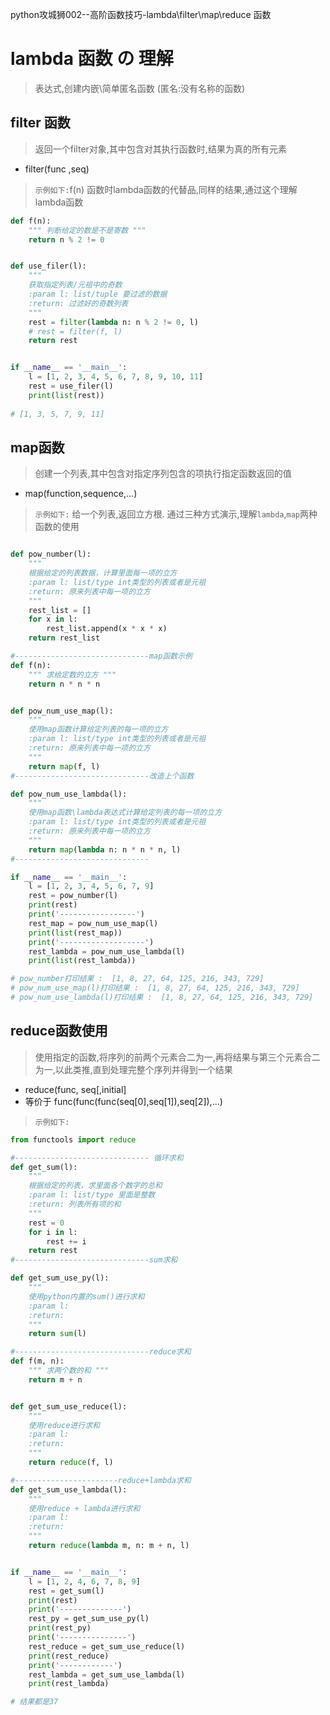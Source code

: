 python攻城狮002--高阶函数技巧-lambda\filter\map\reduce 函数

# lambda 函数 の 理解
> 表达式,创建内嵌\简单匿名函数
(匿名:没有名称的函数)

## filter 函数
> 返回一个filter对象,其中包含对其执行函数时,结果为真的所有元素
- filter(func ,seq)
> `示例如下:`f(n) 函数时lambda函数的代替品,同样的结果,通过这个理解lambda函数
```python
def f(n):
    """ 判断给定的数是不是寄数 """
    return n % 2 != 0


def use_filer(l):
    """
    获取指定列表/元祖中的奇数
    :param l: list/tuple 要过滤的数据
    :return: 过滤好的奇数列表
    """
    rest = filter(lambda n: n % 2 != 0, l)
    # rest = filter(f, l)
    return rest


if __name__ == '__main__':
    l = [1, 2, 3, 4, 5, 6, 7, 8, 9, 10, 11]
    rest = use_filer(l)
    print(list(rest))
		
# [1, 3, 5, 7, 9, 11]
```

## map函数
> 创建一个列表,其中包含对指定序列包含的项执行指定函数返回的值
- map(function,sequence,...)
> `示例如下:` 给一个列表,返回立方根. 通过三种方式演示,理解`lambda`,`map`两种函数的使用
```python

def pow_number(l):
    """
    根据给定的列表数据，计算里面每一项的立方
    :param l: list/type int类型的列表或者是元祖
    :return: 原来列表中每一项的立方
    """
    rest_list = []
    for x in l:
        rest_list.append(x * x * x)
    return rest_list

#------------------------------map函数示例
def f(n):
    """ 求给定数的立方 """
    return n * n * n


def pow_num_use_map(l):
    """
    使用map函数计算给定列表的每一项的立方
    :param l: list/type int类型的列表或者是元祖
    :return: 原来列表中每一项的立方
    """
    return map(f, l)
#------------------------------改造上个函数

def pow_num_use_lambda(l):
    """
    使用map函数\lambda表达式计算给定列表的每一项的立方
    :param l: list/type int类型的列表或者是元祖
    :return: 原来列表中每一项的立方
    """
    return map(lambda n: n * n * n, l)
#------------------------------

if __name__ == '__main__':
    l = [1, 2, 3, 4, 5, 6, 7, 9]
    rest = pow_number(l)
    print(rest)
    print('-----------------')
    rest_map = pow_num_use_map(l)
    print(list(rest_map))
    print('-------------------')
    rest_lambda = pow_num_use_lambda(l)
    print(list(rest_lambda))

# pow_number打印结果 :  [1, 8, 27, 64, 125, 216, 343, 729]
# pow_num_use_map(l)打印结果 :  [1, 8, 27, 64, 125, 216, 343, 729]
# pow_num_use_lambda(l)打印结果 :  [1, 8, 27, 64, 125, 216, 343, 729]
```
## reduce函数使用
> 使用指定的函数,将序列的前两个元素合二为一,再将结果与第三个元素合二为一,以此类推,直到处理完整个序列并得到一个结果

- reduce(func, seq[,initial]
- 等价于 func(func(func(seq[0],seq[1]),seq[2]),...)
> `示例如下:` 
```python
from functools import reduce

#------------------------------ 循环求和
def get_sum(l):
    """
    根据给定的列表，求里面各个数字的总和
    :param l: list/type 里面是整数
    :return: 列表所有项的和
    """
    rest = 0
    for i in l:
        rest += i
    return rest
#------------------------------sum求和

def get_sum_use_py(l):
    """
    使用python内置的sum()进行求和
    :param l:
    :return:
    """
    return sum(l)

#------------------------------reduce求和
def f(m, n):
    """ 求两个数的和 """
    return m + n


def get_sum_use_reduce(l):
    """
    使用reduce进行求和
    :param l:
    :return:
    """
    return reduce(f, l)

#-----------------------reduce+lambda求和
def get_sum_use_lambda(l):
    """
    使用reduce + lambda进行求和
    :param l:
    :return:
    """
    return reduce(lambda m, n: m + n, l)


if __name__ == '__main__':
    l = [1, 2, 4, 6, 7, 8, 9]
    rest = get_sum(l)
    print(rest)
    print('--------------')
    rest_py = get_sum_use_py(l)
    print(rest_py)
    print('---------------')
    rest_reduce = get_sum_use_reduce(l)
    print(rest_reduce)
    print('------------')
    rest_lambda = get_sum_use_lambda(l)
    print(rest_lambda)

# 结果都是37
```
